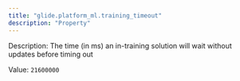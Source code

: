 ```yaml
---
title: "glide.platform_ml.training_timeout"
description: "Property"
---
```


Description: The time (in ms) an in-training solution will wait without updates before timing out

Value: `21600000`